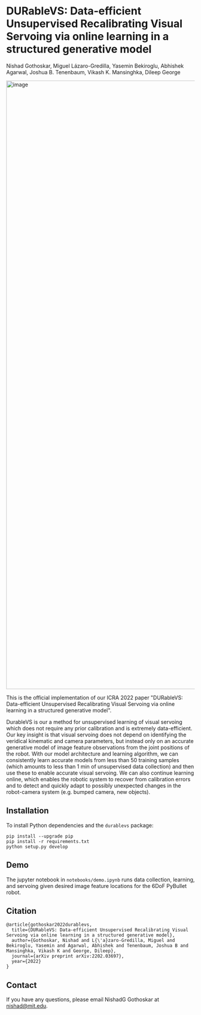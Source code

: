 # DURableVS: Data-efficient Unsupervised Recalibrating Visual Servoing via online learning in a structured generative model

Nishad Gothoskar, Miguel Lázaro-Gredilla, Yasemin Bekiroglu, Abhishek Agarwal, Joshua B. Tenenbaum, Vikash K. Mansinghka, Dileep George

<img width="1625" alt="image" src="https://user-images.githubusercontent.com/66085644/167056038-1487a9ca-346a-41be-a8ab-260f86187b1f.png">

This is the official implementation of our ICRA 2022 paper "DURableVS: Data-efficient Unsupervised Recalibrating Visual Servoing via online learning in a structured generative model".

DurableVS is our a method for unsupervised learning of visual servoing which does not require any prior calibration and is extremely data-efficient. Our key insight is that visual servoing does not depend on identifying the veridical kinematic and camera parameters, but instead only on an accurate generative model of image feature observations from the joint positions of the robot. With our model architecture and learning algorithm, we can consistently learn accurate models from less than 50 training samples (which amounts to less than 1 min of unsupervised data collection) and then use these to enable accurate visual servoing. We can also continue learning online, which enables the robotic system to recover from calibration errors and to detect and quickly adapt to possibly unexpected changes in the robot-camera system (e.g. bumped camera, new objects).


## Installation

To install Python dependencies and the `durablevs` package:

```setup
pip install --upgrade pip
pip install -r requirements.txt
python setup.py develop
```

## Demo

The jupyter notebook in `notebooks/demo.ipynb` runs data collection, learning, and servoing given desired image feature locations for the 6DoF PyBullet robot.


## Citation

```
@article{gothoskar2022durablevs,
  title={DURableVS: Data-efficient Unsupervised Recalibrating Visual Servoing via online learning in a structured generative model},
  author={Gothoskar, Nishad and L{\'a}zaro-Gredilla, Miguel and Bekiroglu, Yasemin and Agarwal, Abhishek and Tenenbaum, Joshua B and Mansinghka, Vikash K and George, Dileep},
  journal={arXiv preprint arXiv:2202.03697},
  year={2022}
}
```

## Contact

If you have any questions, please email NishadG Gothoskar at nishad@mit.edu.
